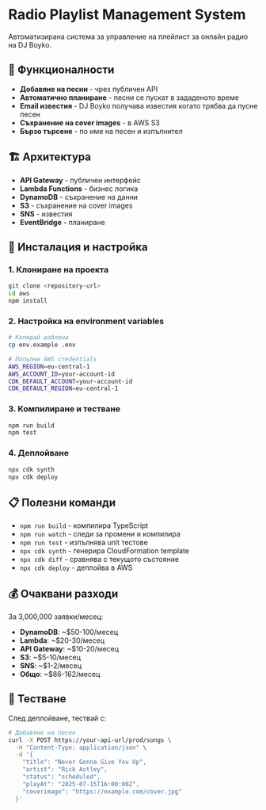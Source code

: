 # Radio Playlist Management System

Автоматизирана система за управление на плейлист за онлайн радио на DJ Boyko.

## 🎯 Функционалности

- **Добавяне на песни** - чрез публичен API
- **Автоматично планиране** - песни се пускат в зададеното време
- **Email известия** - DJ Boyko получава известия когато трябва да пусне песен
- **Съхранение на cover images** - в AWS S3
- **Бързо търсене** - по име на песен и изпълнител

## 🏗️ Архитектура

- **API Gateway** - публичен интерфейс
- **Lambda Functions** - бизнес логика
- **DynamoDB** - съхранение на данни
- **S3** - съхранение на cover images
- **SNS** - известия
- **EventBridge** - планиране

## 🚀 Инсталация и настройка

### 1. Клониране на проекта
```bash
git clone <repository-url>
cd aws
npm install
```

### 2. Настройка на environment variables
```bash
# Копирай шаблона
cp env.example .env

# Попълни AWS credentials
AWS_REGION=eu-central-1
AWS_ACCOUNT_ID=your-account-id
CDK_DEFAULT_ACCOUNT=your-account-id
CDK_DEFAULT_REGION=eu-central-1
```

### 3. Компилиране и тестване
```bash
npm run build
npm test
```

### 4. Деплойване
```bash
npx cdk synth
npx cdk deploy
```

## 📋 Полезни команди

* `npm run build`   - компилира TypeScript
* `npm run watch`   - следи за промени и компилира
* `npm run test`    - изпълнява unit тестове
* `npx cdk synth`  - генерира CloudFormation template
* `npx cdk diff`   - сравнява с текущото състояние
* `npx cdk deploy` - деплойва в AWS

## 💰 Очаквани разходи

За 3,000,000 заявки/месец:
- **DynamoDB**: ~$50-100/месец
- **Lambda**: ~$20-30/месец  
- **API Gateway**: ~$10-20/месец
- **S3**: ~$5-10/месец
- **SNS**: ~$1-2/месец
- **Общо**: ~$86-162/месец

## 🧪 Тестване

След деплойване, тествай с:

```bash
# Добавяне на песен
curl -X POST https://your-api-url/prod/songs \
  -H "Content-Type: application/json" \
  -d '{
    "title": "Never Gonna Give You Up",
    "artist": "Rick Astley",
    "status": "scheduled",
    "playAt": "2025-07-15T16:00:00Z",
    "coverimage": "https://example.com/cover.jpg"
  }'
```
